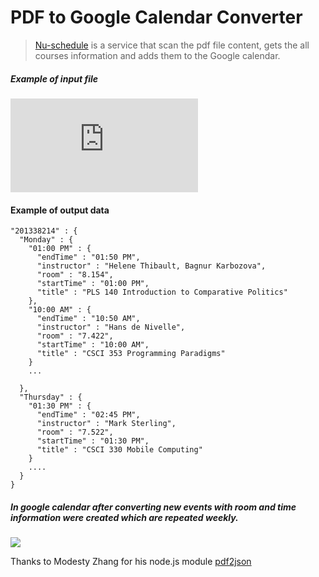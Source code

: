 # PDF to Google Calendar Converter
> [Nu-schedule]( https://nuschedule.herokuapp.com) is a service that scan the pdf file content, gets the all courses information and adds them to the Google calendar.

##### Example of input file
![](https://firebasestorage.googleapis.com/v0/b/nu-schedule.appspot.com/o/schedule.pdf?alt=media&token=fd8bfdbf-0b69-48ee-bb69-c1ec0ed144f1)

#### Example of output data
    "201338214" : {
      "Monday" : {
        "01:00 PM" : {
          "endTime" : "01:50 PM",
          "instructor" : "Helene Thibault, Bagnur Karbozova",
          "room" : "8.154",
          "startTime" : "01:00 PM",
          "title" : "PLS 140 Introduction to Comparative Politics"
        },
        "10:00 AM" : {
          "endTime" : "10:50 AM",
          "instructor" : "Hans de Nivelle",
          "room" : "7.422",
          "startTime" : "10:00 AM",
          "title" : "CSCI 353 Programming Paradigms"
        }
        ...

      },
      "Thursday" : {
        "01:30 PM" : {
          "endTime" : "02:45 PM",
          "instructor" : "Mark Sterling",
          "room" : "7.522",
          "startTime" : "01:30 PM",
          "title" : "CSCI 330 Mobile Computing"
        }
        ....
      }
    }

##### In google calendar after converting new events with room and time information were created which are repeated weekly.

  ![](https://firebasestorage.googleapis.com/v0/b/nu-schedule.appspot.com/o/%D0%A1%D0%BD%D0%B8%D0%BC%D0%BE%D0%BA%20%D1%8D%D0%BA%D1%80%D0%B0%D0%BD%D0%B0%202018-09-25%20%D0%B2%2010.54.27.png?alt=media&token=1df14acc-3b19-4fa4-9adb-a0e566f8ea8e)

Thanks to Modesty Zhang for his node.js module [pdf2json](https://github.com/modesty/pdf2json)
